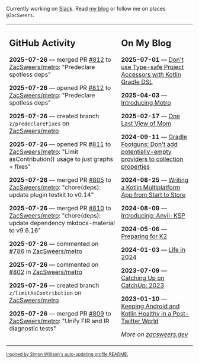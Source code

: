 Currently working on [Slack](https://slack.com/). Read [my blog](https://zacsweers.dev/) or follow me on places `@ZacSweers`.

<table><tr><td valign="top" width="60%">

## GitHub Activity
<!-- githubActivity starts -->
**2025-07-26** — merged PR [#812](https://github.com/ZacSweers/metro/pull/812) to [ZacSweers/metro](https://github.com/ZacSweers/metro): "Predeclare spotless deps"

**2025-07-26** — opened PR [#812](https://github.com/ZacSweers/metro/pull/812) to [ZacSweers/metro](https://github.com/ZacSweers/metro): "Predeclare spotless deps"

**2025-07-26** — created branch `z/predeclareFixes` on [ZacSweers/metro](https://github.com/ZacSweers/metro)

**2025-07-26** — opened PR [#811](https://github.com/ZacSweers/metro/pull/811) to [ZacSweers/metro](https://github.com/ZacSweers/metro): "Limit asContribution() usage to just graphs + fixes"

**2025-07-26** — merged PR [#805](https://github.com/ZacSweers/metro/pull/805) to [ZacSweers/metro](https://github.com/ZacSweers/metro): "chore(deps): update plugin testkit to v0.14"

**2025-07-26** — merged PR [#810](https://github.com/ZacSweers/metro/pull/810) to [ZacSweers/metro](https://github.com/ZacSweers/metro): "chore(deps): update dependency mkdocs-material to v9.6.16"

**2025-07-26** — commented on [#786](https://github.com/ZacSweers/metro/issues/786#issuecomment-3122436848) in [ZacSweers/metro](https://github.com/ZacSweers/metro)

**2025-07-26** — commented on [#802](https://github.com/ZacSweers/metro/issues/802#issuecomment-3122390879) in [ZacSweers/metro](https://github.com/ZacSweers/metro)

**2025-07-26** — created branch `z/limitAsContribution` on [ZacSweers/metro](https://github.com/ZacSweers/metro)

**2025-07-26** — merged PR [#809](https://github.com/ZacSweers/metro/pull/809) to [ZacSweers/metro](https://github.com/ZacSweers/metro): "Unify FIR and IR diagnostic tests"
<!-- githubActivity ends -->
</td><td valign="top" width="40%">

## On My Blog
<!-- blog starts -->
**2025-07-01** — [Don't use Type-safe Project Accessors with Kotlin Gradle DSL](https://www.zacsweers.dev/dont-use-type-safe-project-accessors-with-kotlin-gradle-dsl/)

**2025-04-03** — [Introducing Metro](https://www.zacsweers.dev/introducing-metro/)

**2025-02-17** — [One Last View of Mom](https://www.zacsweers.dev/one-last-view-of-mom/)

**2024-09-11** — [Gradle Footguns: Don't add potentially-empty providers to collection properties](https://www.zacsweers.dev/gradle-footgun-adding-empty-providers-to-collection-properties/)

**2024-08-25** — [Writing a Kotlin Multiplatform App from Start to Store](https://www.zacsweers.dev/writing-a-kotlin-multiplatform-app-from-start-to-store/)

**2024-08-09** — [Introducing: Anvil-KSP](https://www.zacsweers.dev/introducing-anvil-ksp/)

**2024-05-06** — [Preparing for K2](https://www.zacsweers.dev/preparing-for-k2/)

**2024-01-03** — [Life in 2024](https://www.zacsweers.dev/life-in-2024/)

**2023-07-09** — [Catching Up on CatchUp: 2023](https://www.zacsweers.dev/catching-up-on-catchup-2023/)

**2023-01-10** — [Keeping Android and Kotlin Healthy in a Post-Twitter World](https://www.zacsweers.dev/keeping-android-healthy/)
<!-- blog ends -->
_More on [zacsweers.dev](https://zacsweers.dev/)_
</td></tr></table>

<sub><a href="https://simonwillison.net/2020/Jul/10/self-updating-profile-readme/">Inspired by Simon Willison's auto-updating profile README.</a></sub>